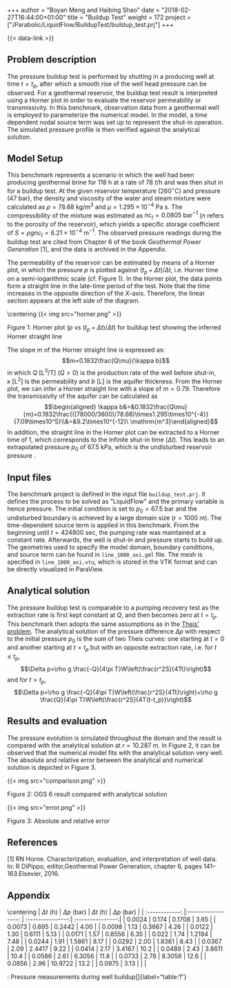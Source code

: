 +++
author = "Boyan Meng and Haibing Shao"
date = "2018-02-27T16:44:00+01:00"
title = "Buildup Test"
weight = 172
project = ["/Parabolic/LiquidFlow/BuildupTest/buildup_test.prj"]
+++

{{< data-link >}}

## Problem description

The pressure buildup test is performed by shutting in a producing well
at time $t=t_p$, after which a smooth rise of the well head pressure can
be observed. For a geothermal reservoir, the buildup test result is
interpreted using a Horner plot in order to evaluate the reservoir
permeability or transmissivity. In this benchmark, observation data from
a geothermal well is employed to parameterize the numerical model. In
the model, a time dependent nodal source term was set up to represent
the shut-in operation. The simulated pressure profile is then verified
against the analytical solution.

## Model Setup

<!-- vale off -->
This benchmark represents a scenario in which the well had been
producing geothermal brine for $118\ \mathrm{h}$ at a rate of
$78\ t/\mathrm{h}$ and was then shut in for a buildup test. At the given
reservoir temperature (260$^\circ$C) and pressure ($47\ \mathrm{bar}$), the
density and viscosity of the water and steam mixture were calculated as
$\rho=78.68\ \mathrm{kg/m^3}$ and
$\mu=1.295\times10^{-4}\ \mathrm{Pa\ s}$. The compressibility of the
mixture was estimated as $nc_t=0.0805\ \mathrm{bar^{-1}}$ ($n$ refers to
the porosity of the reservoir), which yields a specific storage
coefficient of $S=\rho gnc_t=6.21\times 10^{-4}\ \mathrm{m^{-1}}$. The
observed pressure readings during the buildup test are cited from
Chapter 6 of the book *Geothermal Power Generation*
[1], and the data is archived in the Appendix.
<!-- vale on -->

The permeability of the reservoir can be estimated by means of a Horner
plot, in which the pressure $p$ is plotted against
$(t_p+\Delta t)/\Delta t$, i.e. Horner time on a semi-logarithmic scale
(cf. Figure 1). In the Horner plot, the data points form a
straight line in the late-time period of the test. Note that the time
increases in the opposite direction of the *X*-axis. Therefore, the
linear section appears at the left side of the diagram.

\centering
{{< img src="horner.png" >}}

Figure 1: Horner plot ($p$ vs $(t_p+\Delta t)/\Delta t$) for buildup test showing the inferred Horner straight line

The slope $m$ of the Horner straight line is expressed as:
$$m=0.1832\frac{Q\mu}{\kappa b}$$ in which $Q\  \mathrm{[L^3/T]}\ (Q>0)$
is the production rate of the well before shut-in,
$\kappa\ \mathrm{[L^2]}$ is the permeability and $b\ \mathrm{[L]}$ is
the aquifer thickness. From the Horner plot, we can infer a Horner
straight line with a slope of $m=0.79$. Therefore the transmissivity of
the aquifer can be calculated as $$\begin{aligned}
\kappa b&=&0.1832\frac{Q\mu}{m}=0.1832\frac{((78000/3600)/78.68)\times1.295\times10^{-4}}{7.09\times10^5}\\&=&9.2\times10^{-12}\ \mathrm{m^3}\end{aligned}$$
In addition, the straight line in the Horner plot can be extracted to a Horner time of 1,
which corresponds to the infinite shut-in time $(\Delta t)$. This leads to
an extrapolated pressure $p_0$ of $67.5~\mathrm{kPa}$, which is the
undisturbed reservoir pressure .

## Input files

The benchmark project is defined in the input file `buildup_test.prj`. It defines the process to
be solved as "LiquidFlow" and the primary variable is hence pressure.
The initial condition is set to $p_0=67.5\ \mathrm{bar}$ and the
undisturbed boundary is achieved by a large domain size
$(r=1000\ \mathrm{m})$. The time-dependent source term is applied in this
benchmark. From the beginning until $t=424800$ sec, the pumping rate was
maintained at a constant rate. Afterwards, the well is shut-in and pressure
starts to build up. The geometries used to specify the model domain, boundary
conditions, and source term can be found in `line_1000_axi.gml` file.
The mesh is specified in `line_1000_axi.vtu`, which is stored in the
VTK format and can be directly visualized in ParaView.

## Analytical solution

The pressure buildup test is comparable to a pumping recovery test as
the extraction rate is first kept constant at $Q$, and then becomes zero
at $t=t_p$. This benchmark then adopts the same assumptions as in the
[Theis'
problem](https://www.opengeosys.org/docs/benchmarks/liquid-flow/liquid-flow-theis-problem/).
The analytical solution of the pressure difference $\Delta p$ with
respect to the initial pressure $p_0$ is the sum of two Theis curves:
one starting at $t=0$ and another starting at $t=t_p$ but with an
opposite extraction rate, i.e. for $t\leq t_p$,
$$\Delta p=\rho g \frac{-Q}{4\pi T}W\left(\frac{r^2S}{4Tt}\right)$$ and
for $t>t_p$,
$$\Delta p=\rho g \frac{-Q}{4\pi T}W\left(\frac{r^2S}{4Tt}\right)+\rho g \frac{Q}{4\pi T}W\left(\frac{r^2S}{4T(t-t_p)}\right)$$

## Results and evaluation

The pressure evolution is simulated throughout the domain and the result
is compared with the analytical solution at $r=10.287\ \mathrm{m}$. In
Figure 2, it can be observed that the numerical model
fits with the analytical solution very well. The absolute and relative
error between the analytical and numerical solution is depicted in
Figure 3.

{{< img src="comparison.png" >}}

Figure 2: OGS 6 result compared with analytical solution

{{< img src="error.png" >}}

Figure 3: Absolute and relative error

## References

[1] RN Horne. Characterization, evaluation, and interpretation of well data. In: R DiPippo, editor,Geothermal Power Generation, chapter 6, pages 141–163.Elsevier, 2016.

## Appendix

\centering
| $\Delta t$ (h) | $\Delta p$ (bar)   |  $\Delta t$ (h)  | $\Delta p$ (bar) |
| :------------: |:-----------------: | :---------------:| :---------------:|
| 0.0024         | 0.174              |  0.1708          | 3.65             |
| 0.0073         | 0.695              |  0.2442          | 4.00             |
| 0.0098         | 1.13               |  0.3667          | 4.26             |
| 0.0122         | 1.30               |  0.6111          | 5.13             |
| 0.0171         | 1.57               |  0.8556          | 6.35             |
| 0.022          | 1.74               |  1.2194          | 7.48             |
| 0.0244         | 1.91               |  1.5861          | 8.17             |
| 0.0292         | 2.00               |  1.8361          | 8.43             |
| 0.0367         | 2.09               |  2.4417          | 9.22             |
| 0.0414         | 2.17               |  3.4167          | 10.2             |
| 0.0489         | 2.43               |  3.8611          | 10.4             |
| 0.0586         | 2.61               |  6.3056          | 11.8             |
| 0.0733         | 2.78               |  8.3056          | 12.6             |
| 0.0856         | 2.96               |  10.9722         | 13.2             |
| 0.0975         | 3.13               |                  |                  |

  : Pressure measurements during well buildup[]{label="table:1"}
